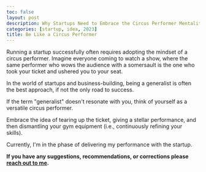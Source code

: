 ```yaml
---
toc: false
layout: post
description: Why Startups Need to Embrace the Circus Performer Mentality.
categories: [startup, idea, 2023]
title: Be Like a Circus Performer
---
```


Running a startup successfully often requires adopting the mindset of a circus performer. Imagine everyone coming to watch a show, where the same performer who wows the audience with a somersault is the one who took your ticket and ushered you to your seat.

In the world of startups and business-building, being a generalist is often the best approach, if not the only road to success.

If the term "generalist" doesn't resonate with you, think of yourself as a versatile circus performer.

Embrace the idea of tearing up the ticket, giving a stellar performance, and then dismantling your gym equipment (i.e., continuously refining your skills).

Currently, I'm in the phase of delivering my performance with the startup.



**If you have any suggestions, recommendations, or corrections please [reach out to me](https://twitter.com/bot_fra).**


